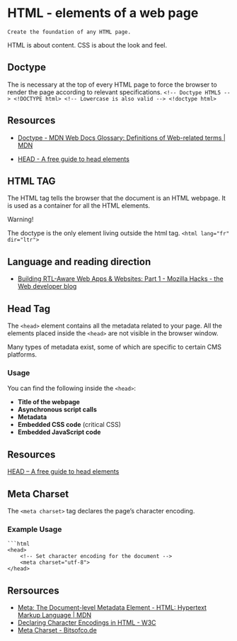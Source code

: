 # HTML - elements of a web page 
    Create the foundation of any HTML page.

HTML is about content. CSS is about the look and feel.

## Doctype
The <doctype> is necessary at the top of every HTML page to force the browser to render the page according to relevant specifications.
`<!-- Doctype HTML5 -->
    <!DOCTYPE html>
    <!-- Lowercase is also valid -->
    <!doctype html>`
## Resources
- [Doctype - MDN Web Docs Glossary: Definitions of Web-related terms | MDN](https://developer.mozilla.org/en-US/docs/Glossary/Doctype)

- [HEAD - A free guide to head elements](https://htmlhead.dev/)


## HTML TAG 
The <html> HTML tag tells the browser that the document is an HTML webpage. It is used as a container for all the HTML elements.

Warning!

The doctype is the only element living outside the html tag.
`<html lang="fr" dir="ltr">`

## Language and reading direction
- [Building RTL-Aware Web Apps & Websites: Part 1 - Mozilla Hacks - the Web developer blog](https://hacks.mozilla.org/2015/09/building-rtl-aware-web-apps-and-websites-part-1/?ref=frontendchecklist)



## Head Tag  

The `<head>` element contains all the metadata related to your page. All the elements placed inside the `<head>` are not visible in the browser window.  

Many types of metadata exist, some of which are specific to certain CMS platforms.  

### Usage  

You can find the following inside the `<head>`:  

- **Title of the webpage**  
- **Asynchronous script calls**  
- **Metadata**  
- **Embedded CSS code** (critical CSS)  
- **Embedded JavaScript code**  

## Resources  

[HEAD – A free guide to head elements](https://htmlhead.dev/)  

## Meta Charset  

The `<meta charset>` tag declares the page’s character encoding.  

### Example Usage  

    ```html
    <head>
        <!-- Set character encoding for the document -->
        <meta charset="utf-8">
    </head>

## Rersources 
- [Meta: The Document-level Metadata Element - HTML: Hypertext Markup Language | MDN](https://developer.mozilla.org/en-US/docs/Web/HTML/Element/meta#attr-charset)  
- [Declaring Character Encodings in HTML - W3C](https://www.w3.org/International/questions/qa-html-encoding-declarations)  
- [Meta Charset - Bitsofco.de](https://bitsofco.de/meta-charset/)  




